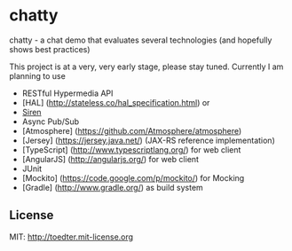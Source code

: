 chatty
======

chatty - a chat demo that evaluates several technologies (and hopefully shows best practices)

This project is at a very, very early stage, please stay tuned.
Currently I am planning to use
* RESTful Hypermedia API
 * [HAL] (http://stateless.co/hal_specification.html) or
 * [Siren](https://github.com/kevinswiber/siren)
* Async Pub/Sub
 * [Atmosphere] (https://github.com/Atmosphere/atmosphere)
* [Jersey] (https://jersey.java.net/) (JAX-RS reference implementation)
* [TypeScript] (http://www.typescriptlang.org/) for web client
* [AngularJS] (http://angularjs.org/) for web client
* JUnit
* [Mockito] (https://code.google.com/p/mockito/) for Mocking
* [Gradle] (http://www.gradle.org/) as build system

## License
MIT: http://toedter.mit-license.org

